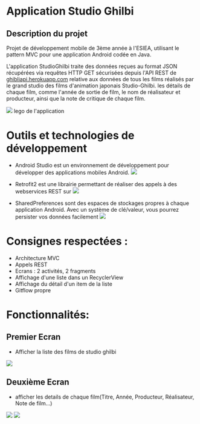 # Application Studio Ghilbi


## Description du projet

Projet de développement mobile de 3ème année à l'ESIEA, utilisant le pattern MVC pour une application Android codée en Java.

L'application StudioGhilbi traite des données reçues au format JSON récupérées via requêtes HTTP GET sécurisées depuis l'API REST
de [ghibliapi.herokuapp.com](https://ghibliapi.herokuapp.com/) relative aux données de tous les films réalisés par le grand studio des films d'animation japonais Studio-Ghilbi. les détails de chaque film, comme l'année de sortie de film, le nom de réalisateur et producteur, ainsi que la note de critique de chaque film.


![](Image_readme/lego.PNG)
lego de l'application


# Outils et technologies de développement

* Android Studio est un environnement de développement pour développer des applications mobiles Android.
![](Image_readme/android_studio_lego.png)

* Retrofit2 est une librairie permettant de réaliser des appels à des webservices REST sur 
![](Image_readme/retrofit_lego.jpg)

* SharedPreferences sont des espaces de stockages propres à chaque application Android. Avec un système de clé/valeur, vous pourrez persister vos données facilement
![](Image_readme/sharedprefs.png)

# Consignes respectées :
* Architecture MVC
* Appels REST
* Ecrans : 2 activités, 2 fragments
* Affichage d'une liste dans un RecyclerView
* Affichage du détail d'un item de la liste
* Gitflow propre

# Fonctionnalités:
## Premier Ecran 
* Afficher la liste des films de studio ghilbi

![](Image_readme/Ecran_d'accueil_Application.PNG)

## Deuxième Ecran 
* afficher les details de chaque film(Titre, Année, Producteur, Réalisateur, Note de film...) 

![](Image_readme/detail_film1.PNG)
![](Image_readme/detail_film2.PNG)